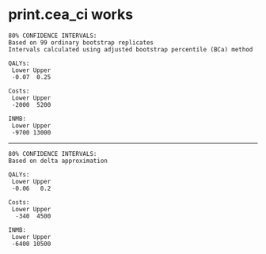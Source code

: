 # print.cea_ci works

    80% CONFIDENCE INTERVALS:
    Based on 99 ordinary bootstrap replicates
    Intervals calculated using adjusted bootstrap percentile (BCa) method
    
    QALYs:
     Lower Upper
     -0.07  0.25
    
    Costs:
     Lower Upper
     -2000  5200
    
    INMB:
     Lower Upper
     -9700 13000

---

    80% CONFIDENCE INTERVALS:
    Based on delta approximation
    
    QALYs:
     Lower Upper
     -0.06   0.2
    
    Costs:
     Lower Upper
      -340  4500
    
    INMB:
     Lower Upper
     -6400 10500

